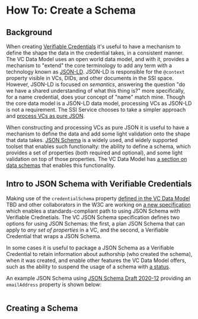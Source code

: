 # How To: Create a Schema

## Background

When creating [Verifiable Credentials](https://www.w3.org/TR/vc-data-model) it's useful to have a mechanism to define the shape the data in the credential takes, in a consistent manner. The VC Data Model uses an open world data model, and with it, provides a mechanism to "extend" the core terminology to add any term with a technology known as [JSON-LD](https://json-ld.org/). JSON-LD is responsible for the `@context` property visible in VCs, DIDs, and other documents in the SSI space. However, JSON-LD is focused on _semantics_, answering the question "do we have a shared understanding of what this thing is?" more specifically, for a name credential, does your concept of "name" match mine. Though the core data model is a JSON-LD data model, processing VCs as JSON-LD is not a requirement. The SSI Service chooses to take a simpler approach and [process VCs as pure JSON](https://www.w3.org/TR/vc-data-model/#json).

When constructing and processing VCs as pure JSON it is useful to have a mechanism to define the data and add some light validation onto the shape that data takes. [JSON Schema](https://json-schema.org/) is a widely used, and widely supported toolset that enables such functionalty: the ability to define a schema, which provides a set of properties (both required and optional), and some light validation on top of those properties. The VC Data Model has [a section on data schemas](https://www.w3.org/TR/vc-data-model/#data-schemas) that enables this functionality.

## Intro to JSON Schema with Verifiable Credentials

Making use of the `credentialSchema` property [defined in the VC Data Model](https://www.w3.org/TR/vc-data-model/#data-schemas) TBD and other collaborators in the W3C are working on [a new specification](https://w3c.github.io/vc-json-schema/) which enables a standards-compliant path to using JSON Schema with Verifiable Crednetials. The VC JSON Schema specification defines two options for using JSON Schemas: the first, a plan JSON Schema that can apply to _any set of properties_ in a VC, and the second, a Verifiable Credential that wraps a JSON Schema.

In some cases it is useful to package a JSON Schema as a Verifiable Credential to retain information about authorship (who created the schema), when it was created, and enable other features the VC Data Model offers, such as the ability to suspend the usage of a schema with [a status](https://www.w3.org/TR/vc-data-model/#status).

An example JSON Schema using [JSON Schema Draft 2020-12]() providing an `emailAddress` property is shown below:

```json

```



## Creating a Schema


